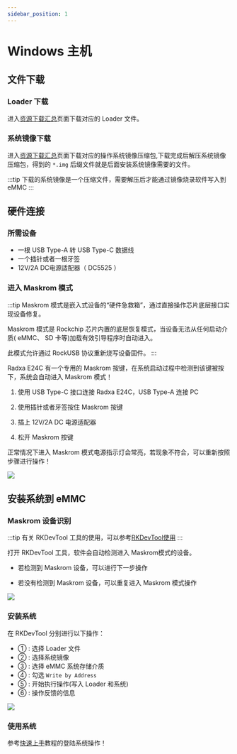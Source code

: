 ```yaml
---
sidebar_position: 1
---
```


# Windows 主机

## 文件下载

### Loader 下载

进入[资源下载汇总](../../../download)页面下载对应的 Loader 文件。

### 系统镜像下载

进入[资源下载汇总](../../../download)页面下载对应的操作系统镜像压缩包,下载完成后解压系统镜像压缩包，得到的 `*.img` 后缀文件就是后面安装系统镜像需要的文件。

:::tip
下载的系统镜像是一个压缩文件，需要解压后才能通过镜像烧录软件写入到 eMMC
:::

## 硬件连接

### 所需设备

- 一根 USB Type-A 转 USB Type-C 数据线
- 一个插针或者一根牙签
- 12V/2A DC电源适配器（ DC5525 ）

### 进入 Maskrom 模式

:::tip
Maskrom 模式是嵌入式设备的“硬件急救箱”，通过直接操作芯片底层接口实现设备修复。

Maskrom 模式是 Rockchip 芯片内置的底层恢复模式，当设备无法从任何启动介质( eMMC、 SD 卡等)加载有效引导程序时自动进入。

此模式允许通过 RockUSB 协议重新烧写设备固件。
:::

Radxa E24C 有一个专用的 Maskrom 按键，在系统启动过程中检测到该键被按下，系统会自动进入 Maskrom 模式！

1. 使用 USB Type-C 接口连接 Radxa E24C，USB Type-A 连接 PC

2. 使用插针或者牙签按住 Maskrom 按键

3. 插上 12V/2A DC 电源适配器

4. 松开 Maskrom 按键

正常情况下进入 Maskrom 模式电源指示灯会常亮，若现象不符合，可以重新按照步骤进行操作！

<div style={{textAlign: 'left'}}>
  <img src="/img/e/e24c/e24c-maskrom.webp" style={{width: '80%', maxWidth: '700'}} />
</div>

## 安装系统到 eMMC

### Maskrom 设备识别

:::tip
有关 RKDevTool 工具的使用，可以参考[RKDevTool使用](./rkdevtool)
:::

打开 RKDevTool 工具，软件会自动检测进入 Maskrom模式的设备。

- 若检测到 Maskrom 设备，可以进行下一步操作

- 若没有检测到 Maskrom 设备，可以重复进入 Maskrom 模式操作

<div style={{textAlign: 'left'}}>
  <img src="/img/e/e24c/emmc-rkdevtool-06.webp" style={{width: '100%', maxWidth: '700'}} />
</div>

### 安装系统

在 RKDevTool 分别进行以下操作：

- ① : 选择 Loader 文件
- ② : 选择系统镜像
- ③ : 选择 eMMC 系统存储介质
- ④ : 勾选 `Write by Address`
- ⑤ : 开始执行操作(写入 Loader 和系统)
- ⑥ : 操作反馈的信息

<div style={{textAlign: 'left'}}>
  <img src="/img/e/e24c/emmc-rkdevtool-07.webp" style={{width: '100%', maxWidth: '700'}} />
</div>

### 使用系统

参考[快速上手](../../introduction)教程的登陆系统操作！
